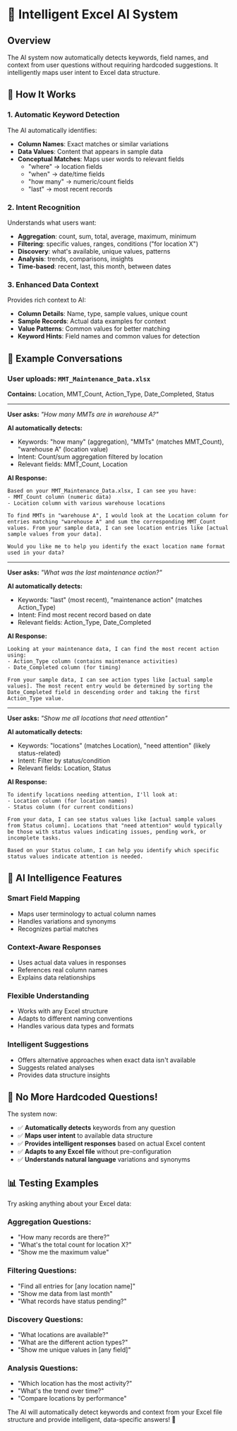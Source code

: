# 🧠 Intelligent Excel AI System

## Overview
The AI system now automatically detects keywords, field names, and context from user questions without requiring hardcoded suggestions. It intelligently maps user intent to Excel data structure.

## 🎯 **How It Works**

### **1. Automatic Keyword Detection**
The AI automatically identifies:
- **Column Names**: Exact matches or similar variations
- **Data Values**: Content that appears in sample data
- **Conceptual Matches**: Maps user words to relevant fields
  - "where" → location fields
  - "when" → date/time fields  
  - "how many" → numeric/count fields
  - "last" → most recent records

### **2. Intent Recognition**
Understands what users want:
- **Aggregation**: count, sum, total, average, maximum, minimum
- **Filtering**: specific values, ranges, conditions ("for location X")
- **Discovery**: what's available, unique values, patterns
- **Analysis**: trends, comparisons, insights
- **Time-based**: recent, last, this month, between dates

### **3. Enhanced Data Context**
Provides rich context to AI:
- **Column Details**: Name, type, sample values, unique count
- **Sample Records**: Actual data examples for context
- **Value Patterns**: Common values for better matching
- **Keyword Hints**: Field names and common values for detection

## 🤖 **Example Conversations**

### **User uploads:** `MMT_Maintenance_Data.xlsx`
**Contains:** Location, MMT_Count, Action_Type, Date_Completed, Status

---

**User asks:** *"How many MMTs are in warehouse A?"*

**AI automatically detects:**
- Keywords: "how many" (aggregation), "MMTs" (matches MMT_Count), "warehouse A" (location value)
- Intent: Count/sum aggregation filtered by location
- Relevant fields: MMT_Count, Location

**AI Response:**
```
Based on your MMT_Maintenance_Data.xlsx, I can see you have:
- MMT_Count column (numeric data)
- Location column with various warehouse locations

To find MMTs in "warehouse A", I would look at the Location column for entries matching "warehouse A" and sum the corresponding MMT_Count values. From your sample data, I can see location entries like [actual sample values from your data].

Would you like me to help you identify the exact location name format used in your data?
```

---

**User asks:** *"What was the last maintenance action?"*

**AI automatically detects:**
- Keywords: "last" (most recent), "maintenance action" (matches Action_Type)
- Intent: Find most recent record based on date
- Relevant fields: Action_Type, Date_Completed

**AI Response:**
```
Looking at your maintenance data, I can find the most recent action using:
- Action_Type column (contains maintenance activities)
- Date_Completed column (for timing)

From your sample data, I can see action types like [actual sample values]. The most recent entry would be determined by sorting the Date_Completed field in descending order and taking the first Action_Type value.
```

---

**User asks:** *"Show me all locations that need attention"*

**AI automatically detects:**
- Keywords: "locations" (matches Location), "need attention" (likely status-related)
- Intent: Filter by status/condition
- Relevant fields: Location, Status

**AI Response:**
```
To identify locations needing attention, I'll look at:
- Location column (for location names)
- Status column (for current conditions)

From your data, I can see status values like [actual sample values from Status column]. Locations that "need attention" would typically be those with status values indicating issues, pending work, or incomplete tasks.

Based on your Status column, I can help you identify which specific status values indicate attention is needed.
```

## 🧠 **AI Intelligence Features**

### **Smart Field Mapping**
- Maps user terminology to actual column names
- Handles variations and synonyms
- Recognizes partial matches

### **Context-Aware Responses**
- Uses actual data values in responses
- References real column names
- Explains data relationships

### **Flexible Understanding**
- Works with any Excel structure
- Adapts to different naming conventions
- Handles various data types and formats

### **Intelligent Suggestions**
- Offers alternative approaches when exact data isn't available
- Suggests related analyses
- Provides data structure insights

## 🎯 **No More Hardcoded Questions!**

The system now:
- ✅ **Automatically detects** keywords from any question
- ✅ **Maps user intent** to available data structure  
- ✅ **Provides intelligent responses** based on actual Excel content
- ✅ **Adapts to any Excel file** without pre-configuration
- ✅ **Understands natural language** variations and synonyms

## 📊 **Testing Examples**

Try asking anything about your Excel data:

### **Aggregation Questions:**
- "How many records are there?"
- "What's the total count for location X?"
- "Show me the maximum value"

### **Filtering Questions:**
- "Find all entries for [any location name]"
- "Show me data from last month"
- "What records have status pending?"

### **Discovery Questions:**
- "What locations are available?"
- "What are the different action types?"
- "Show me unique values in [any field]"

### **Analysis Questions:**
- "Which location has the most activity?"
- "What's the trend over time?"
- "Compare locations by performance"

The AI will automatically detect keywords and context from your Excel file structure and provide intelligent, data-specific answers! 🚀
